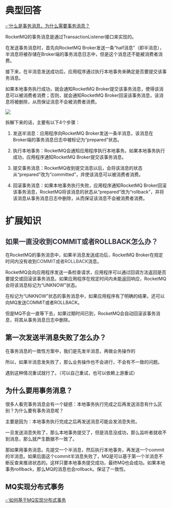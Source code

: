 # 典型回答


[✅什么是事务消息，为什么需要事务消息？](https://www.yuque.com/hollis666/qyhor6/awrtlggd35yanugp)



RocketMQ的事务消息是通过TransactionListener接口来实现的。



在发送事务消息时，首先向RocketMQ Broker发送一条“half消息”（即半消息），半消息将被存储在Broker端的事务消息日志中，但是这个消息还不能被消费者消费。



接下来，在半消息发送成功后，应用程序通过执行本地事务来确定是否要提交该事务消息。



如果本地事务执行成功，就会通知RocketMQ Broker提交该事务消息，使得该消息可以被消费者消费；否则，就会通知RocketMQ Broker回滚该事务消息，该消息将被删除，从而保证消息不会被消费者消费。



![](https://cdn.nlark.com/yuque/0/2023/jpeg/5378072/1676883263316-1e97eaa2-df90-44f6-8cc9-3037a438d0a0.jpeg)



拆解下来的话，主要有以下4个步骤：



1. 发送半消息：应用程序向RocketMQ Broker发送一条半消息，该消息在Broker端的事务消息日志中被标记为“prepared”状态。



2. 执行本地事务：RocketMQ会通知应用程序执行本地事务。如果本地事务执行成功，应用程序通知RocketMQ Broker提交该事务消息。



3. 提交事务消息：RocketMQ收到提交消息以后，会将该消息的状态从“prepared”改为“committed”，并使该消息可以被消费者消费。



4. 回滚事务消息：如果本地事务执行失败，应用程序通知RocketMQ Broker回滚该事务消息，RocketMQ将该消息的状态从“prepared”改为“rollback”，并将该消息从事务消息日志中删除，从而保证该消息不会被消费者消费。



# 扩展知识


## <font style="color:rgb(52, 53, 65);">如果一直没收到COMMIT或者ROLLBACK怎么办？</font>


在RocketMQ的事务消息中，如果半消息发送成功后，RocketMQ Broker在规定时间内没有收到<font style="color:rgb(52, 53, 65);">COMMIT或者ROLLBACK</font>消息。



RocketMQ会向应用程序发送一条检查请求，应用程序可以通过回调方法返回是否要提交或回滚该事务消息。如果应用程序在规定时间内未能返回响应，RocketMQ会将该消息标记为“UNKNOW”状态。



在标记为“UNKNOW”状态的事务消息中，如果应用程序有了明确的结果，还可以向MQ发送COMMIT或者ROLLBACK。



但是MQ不会一直等下去，如果过期时间已到，RocketMQ会自动回滚该事务消息，将其从事务消息日志中删除。





## 第一次发送半消息失败了怎么办？


在事务消息的一致性方案中，我们是先发半消息，再做业务操作的



所以，如果半消息发失败了，那么业务操作也不会进行，不会有不一致的问题。



遇到这种情况重试就行了。（可以自己重试，也可以依赖上游重试）



## 为什么要用事务消息？


很多人看完事务消息会有一个疑惑：本地事务执行完成之后再发送消息有什么区别？为什么要有事务消息呢？



主要是因为：本地事务执行完成之后再发送消息可能会发消息失败。



一旦发送消息失败了，那么本地事务提交了，但是消息没成功，那么监听者就收不到消息，那么就产生数据不一致了。



那如果用事务消息。先提交一个半消息，然后执行本地事务，再发送一个commit的半消息。如果后面这个commit半消息失败了，MQ是可以基于第一个半消息不断反查来推进状态的。这样只要本地事务提交成功，最终MQ也会成功。如果本地事务rolllback，那么MQ的消息也会rollback。保证了一致性。



## MQ实现分布式事务


[✅如何基于MQ实现分布式事务](https://www.yuque.com/hollis666/qyhor6/yuku2qztfb8ki6wg)

